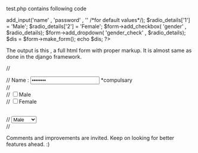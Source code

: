 test.php contains following code
<?php

include_once('form_class.php');

$form = new formclass('testing.php');
$input_details['class'] = "play";
$input_details['placeholder'] = "kingmaker";
$input_details['text_before'] = "Name : ";
$input_details['text_after'] = " *compulsary ";
$form->add_input('name' , 'password' , '' /*for default values*/);

$radio_details['1'] = 'Male';
$radio_details['2'] = 'Female';
$form->add_checkbox( 'gender' , $radio_details);
$form->add_dropdown( 'gender_check' , $radio_details);
$dis = $form->make_form();
echo $dis;
?>

The output is this , a full html form with proper markup. It is almost same as done in the django framework.

		
//<form name = 'form_class_form' method = 'POST' action='testing.php'>
//	Name : <input type="password" name="name" value="password" placeholder="kingmaker" class="play" > *compulsary </br>
//	
//	<input type='checkbox' name= 'gender' value='1'>Male</input></br> 
//	<input type='checkbox' name= 'gender' value='2'>Female</input></br> </br>
	
//	<select name='gender_check'>
//	<option value='1'>Male</option>
//	<option value='2'>Female</option></select></br>
//</form>
Comments and improvements are invited. Keep on looking for better features ahead. :)
